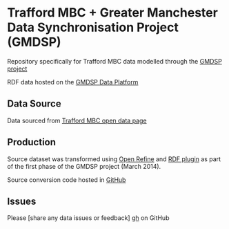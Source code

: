 Trafford MBC + Greater Manchester Data Synchronisation Project (GMDSP)
===========

Repository specifically for Trafford MBC data modelled through the [GMDSP project][gmdsp]

RDF data hosted on the [GMDSP Data Platform][pmd]

[gmdsp]:http://gmdsp.org.uk/
[pmd]:http://data.gmdsp.org.uk/data

Data Source
---------------
Data sourced from [Trafford MBC open data page][tmbc]

[tmbc]:http://www.trafford.gov.uk/about-your-council/data-protection/open-data/open-data.aspx

Production
---------------
Source dataset was transformed using [Open Refine][or] and [RDF plugin][ordf] as part of the first phase of the GMDSP project (March 2014).

Source conversion code hosted in [GitHub][ghub]

[or]:http://openrefine.org/
[ordf]:http://refine.deri.ie/
[ghub]:https://github.com/GMDSP-Linked-Data/traffordMBC

Issues
---------------
Please [share any data issues or feedback] [gh] on GitHub

[gh]:https://github.com/GMDSP-Linked-Data/traffordMBC/issues?state=open
